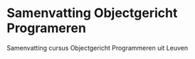Samenvatting Objectgericht Programeren
===============

Samenvatting cursus Objectgericht Programmeren uit Leuven
